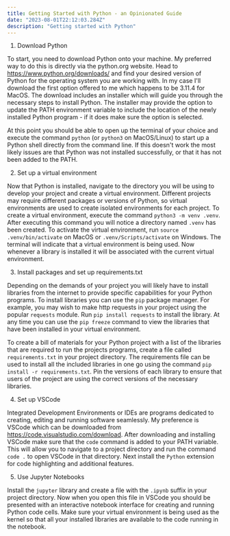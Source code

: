```yaml
---
title: Getting Started with Python - an Opinionated Guide
date: "2023-08-01T22:12:03.284Z"
description: "Getting started with Python"
---
```


1. Download Python

To start, you need to download Python onto your machine. My preferred way to do this is directly via
the python.org website. Head to https://www.python.org/downloads/ and find your desired version of Python for the operating system you are working with. In my case I'll download the first option offered to me which happens to be 3.11.4 for MacOS.
The download includes an installer which will guide you through the necessary steps to install Python.
The installer may provide the option to update the PATH environment variable to include the location of the newly installed Python program - if it does make sure the option is selected.
<!-- todo screenshot of the python installer -->

At this point you should be able to open up the terminal of your choice and execute the command `python` (or `python3` on MacOS/Linux) to start up a Python shell directly from the command line. If this doesn't work the most likely issues are that Python was not installed successfully, or that it has not been added to the PATH.
<!-- todo screenshot of python in the terminal -->

2. Set up a virtual environment

Now that Python is installed, navigate to the directory you will be using to develop your project and create a virtual environment. Different projects may require different packages or versions of Python, so virtual environments are used to create isolated environments for each project. To create a virtual environment, execute the command `python3 -m venv .venv`. After executing this command you will notice a directory named `.venv` has been created. To activate the virtual environment, run `source .venv/bin/activate` on MacOS or `.venv/Scripts/activate` on Windows. The terminal will indicate that a virtual 
environment is being used. Now whenever a library is installed it will be associated with the current virtual environment.

3. Install packages and set up requirements.txt

Depending on the demands of your project you will likely have to install libraries from the internet
to provide specific capabilities for your Python programs. To install libraries you can use the `pip` package manager.
For example, you may wish to make http requests in your project using the popular `requests` module. Run `pip install requests`
to install the library. At any time you can use the `pip freeze` command to view the libraries that have been installed
in your virtual environment. 

To create a bill of materials for your Python project with a list of the libraries that
are required to run the projects programs, create a file called `requirements.txt` in your project directory. The requirements
file can be used to install all the included libraries in one go using the command `pip install -r requirements.txt`. Pin
the versions of each library to ensure that users of the project are using the correct versions of the necessary libraries.

4. Set up VSCode

Integrated Development Environments or IDEs are programs dedicated to creating, editing and running software seamlessly.
My preference is VSCode which can be downloaded from https://code.visualstudio.com/download. After downloading and installing
VSCode make sure that the `code` command is added to your PATH variable. This will allow you to navigate to a project directory
and run the command `code .` to open VSCode in that directory. Next install the `Python` extension for code highlighting and
additional features.

5. Use Jupyter Notebooks

Install the `jupyter` library and create a file with the `.ipynb` suffix in your project directory. Now when you open
this file in VSCode you should be presented with an interactive notebook interface for creating and running Python code
cells. Make sure your virtual environment is being used as the kernel so that all your installed libraries are available
to the code running in the notebook.
